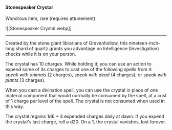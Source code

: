 #### Stonespeaker Crystal

Wondrous item, rare (requires attunement)

![[Stonespeaker Crystal.webp]]

---

Created by the stone giant librarians of Gravenhollow, this nineteen-inch-long shard of quartz grants you advantage on Intelligence (Investigation) checks while it is on your person.

The crystal has 10 charges. While holding it, you can use an action to expend some of its charges to cast one of the following spells from it: *speak with animals* (2 charges), *speak with dead* (4 charges), or *speak with plants* (3 charges).

When you cast a divination spell, you can use the crystal in place of one material component that would normally be consumed by the spell, at a cost of 1 charge per level of the spell. The crystal is not consumed when used in this way.

The crystal regains 1d6 + 4 expended charges daily at dawn. If you expend the crystal's last charge, roll a d20. On a 1, the crystal vanishes, lost forever.